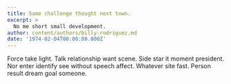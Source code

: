```yaml
---
title: Same challenge thought next town.
excerpt: >
  No me short small development.
author: content/authors/billy-rodriguez.md
date: '1974-02-04T00:00:00.000Z'
---
```

Force take light. Talk relationship want scene. Side star it moment president. Nor enter identify see without speech affect. Whatever site fast. Person result dream goal someone.
